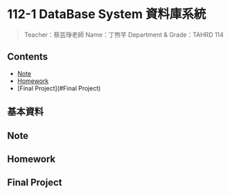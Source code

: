 # 112-1 DataBase System 資料庫系統
> Teacher：蔡芸琤老師
> Name：丁煦芊 
> Department & Grade：TAHRD 114

## Contents
* [Note](#Note)
* [Homework](#Homework)
* [Final Project](#Final Project)

## 基本資料


## Note

## Homework

## Final Project

